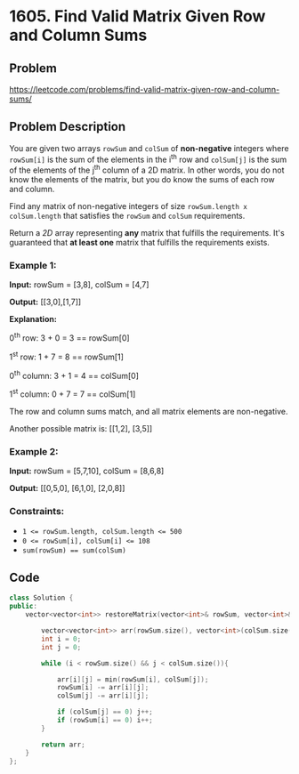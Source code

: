 # 1605. Find Valid Matrix Given Row and Column Sums #

## Problem

https://leetcode.com/problems/find-valid-matrix-given-row-and-column-sums/

## Problem Description

You are given two arrays `rowSum` and `colSum` of **non-negative** integers where `rowSum[i]` is the sum of the elements in the i<sup>th</sup> row and `colSum[j]` is the sum of the elements of the j<sup>th</sup> column of a 2D matrix. In other words, you do not know the elements of the matrix, but you do know the sums of each row and column.

Find any matrix of non-negative integers of size `rowSum.length x colSum.length` that satisfies the `rowSum` and `colSum` requirements.

Return a *2D* array representing **any** matrix that fulfills the requirements. It's guaranteed that **at least one** matrix that fulfills the requirements exists.

 

### Example 1:
**Input:**   rowSum = [3,8], colSum = [4,7]  

**Output:**  [[3,0],[1,7]]  
         
**Explanation:**  

0<sup>th</sup> row: 3 + 0 = 3 == rowSum[0]  

1<sup>st</sup> row: 1 + 7 = 8 == rowSum[1]  

0<sup>th</sup> column: 3 + 1 = 4 == colSum[0]  

1<sup>st</sup> column: 0 + 7 = 7 == colSum[1]  

The row and column sums match, and all matrix elements are non-negative.  

Another possible matrix is: [[1,2],
                             [3,5]]


### Example 2:

**Input:** rowSum = [5,7,10], colSum = [8,6,8]  

**Output:** [[0,5,0],
         [6,1,0],
         [2,0,8]]  
         
### Constraints:  

* `1 <= rowSum.length, colSum.length <= 500`
* `0 <= rowSum[i], colSum[i] <= 108`
* `sum(rowSum) == sum(colSum)`

## Code
```cpp
class Solution {
public:
    vector<vector<int>> restoreMatrix(vector<int>& rowSum, vector<int>& colSum) {

        vector<vector<int>> arr(rowSum.size(), vector<int>(colSum.size(), 0));
        int i = 0;
        int j = 0;

        while (i < rowSum.size() && j < colSum.size()){

            arr[i][j] = min(rowSum[i], colSum[j]);
            rowSum[i] -= arr[i][j];
            colSum[j] -= arr[i][j];

            if (colSum[j] == 0) j++;  
            if (rowSum[i] == 0) i++;
        }

        return arr;
    }
};

```
